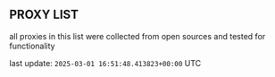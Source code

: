 ## PROXY LIST

all proxies in this list were collected from open sources and tested for functionality

last update: `2025-03-01 16:51:48.413823+00:00` UTC